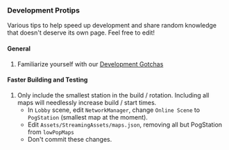 ### Development Protips

Various tips to help speed up development and share random knowledge that doesn't deserve its own page. Feel free to edit!

#### General

1. Familiarize yourself with our [Development Gotchas](Development-Gotchas-and-Common-Mistakes.md)

#### Faster Building and Testing

1. Only include the smallest station in the build / rotation. Including all maps will needlessly increase build / start times. 
   * In `Lobby` scene,
edit `NetworkManager`, change `Online Scene` to `PogStation` (smallest map at the moment). 
   * Edit `Assets/StreamingAssets/maps.json`, removing 
all but PogStation from `lowPopMaps`
   * Don't commit these changes.
